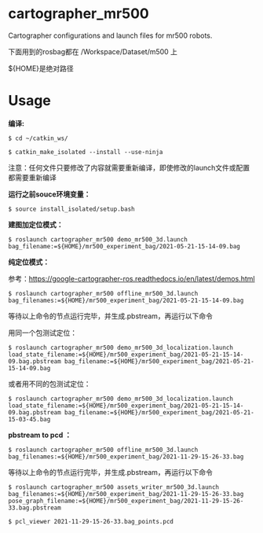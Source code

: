 # cartographer_mr500

Cartographer configurations and launch files for mr500 robots.

下面用到的rosbag都在 /Workspace/Dataset/m500 上

${HOME}是绝对路径

#  Usage

**编译:**

	$ cd ~/catkin_ws/

	$ catkin_make_isolated --install --use-ninja 

注意：任何文件只要修改了内容就需要重新编译，即使修改的launch文件或配置都需要重新编译

**运行之前souce环境变量：**

	$ source install_isolated/setup.bash

**建图加定位模式：**

	$ roslaunch cartographer_mr500 demo_mr500_3d.launch bag_filename:=${HOME}/mr500_experiment_bag/2021-05-21-15-14-09.bag


**纯定位模式：**

参考：https://google-cartographer-ros.readthedocs.io/en/latest/demos.html

	$ roslaunch cartographer_mr500 offline_mr500_3d.launch bag_filenames:=${HOME}/mr500_experiment_bag/2021-05-21-15-14-09.bag

等待以上命令的节点运行完毕，并生成.pbstream，再运行以下命令

用同一个包测试定位：

	$ roslaunch cartographer_mr500 demo_mr500_3d_localization.launch load_state_filename:=${HOME}/mr500_experiment_bag/2021-05-21-15-14-09.bag.pbstream bag_filename:=${HOME}/mr500_experiment_bag/2021-05-21-15-14-09.bag
	
或者用不同的包测试定位：

	$ roslaunch cartographer_mr500 demo_mr500_3d_localization.launch load_state_filename:=${HOME}/mr500_experiment_bag/2021-05-21-15-14-09.bag.pbstream bag_filename:=${HOME}/mr500_experiment_bag/2021-05-21-15-03-45.bag
	
**pbstream to pcd ：**

	$ roslaunch cartographer_mr500 offline_mr500_3d.launch bag_filenames:=${HOME}/mr500_experiment_bag/2021-11-29-15-26-33.bag

等待以上命令的节点运行完毕，并生成.pbstream，再运行以下命令
	
	$ roslaunch cartographer_mr500 assets_writer_mr500_3d.launch bag_filenames:=${HOME}/mr500_experiment_bag/2021-11-29-15-26-33.bag pose_graph_filename:=${HOME}/mr500_experiment_bag/2021-11-29-15-26-33.bag.pbstream

	$ pcl_viewer 2021-11-29-15-26-33.bag_points.pcd







